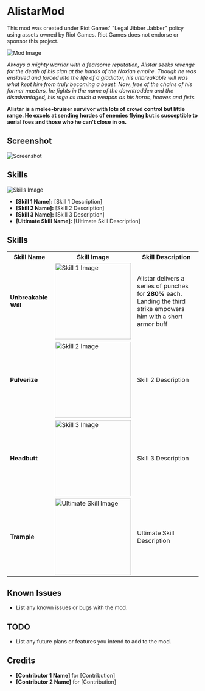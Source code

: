 # AlistarMod

This mod was created under Riot Games' "Legal Jibber Jabber" policy using assets owned by Riot Games. Riot Games does not endorse or sponsor this project.

![Mod Image](https://ddragon.leagueoflegends.com/cdn/img/champion/splash/Alistar_0.jpg)

*Always a mighty warrior with a fearsome reputation,
Alistar seeks revenge for the death of his clan at the hands of the Noxian empire.
Though he was enslaved and forced into the life of a gladiator,
his unbreakable will was what kept him from truly becoming a beast.
Now, free of the chains of his former masters,
he fights in the name of the downtrodden and the disadvantaged,
his rage as much a weapon as his horns, hooves and fists.*

**Alistar is a melee-bruiser survivor with lots of crowd control but little range.
He excels at sending hordes of enemies flying but is susceptible to aerial foes and 
those who he can't close in on.**

## Screenshot
![Screenshot](link)

## Skills
![Skills Image](https://github.com/user-attachments/assets/42ccc02b-5f8f-48ac-971e-a43fbc432667)
- **[Skill 1 Name]:** [Skill 1 Description]
- **[Skill 2 Name]:** [Skill 2 Description]
- **[Skill 3 Name]:** [Skill 3 Description]
- **[Ultimate Skill Name]:** [Ultimate Skill Description]

## Skills

<table>
  <tr>
    <th>Skill Name</th>
    <th>Skill Image</th>
    <th>Skill Description</th>
  </tr>
  <tr>
    <td><b>Unbreakable Will</b></td>
    <td><img src="https://ddragon.leagueoflegends.com/cdn/14.13.1/img/spell/FerociousHowl.png" alt="Skill 1 Image" width="200" height="200"></td>
    <td>Alistar delivers a series of punches for <b>280%</b> each. Landing the third strike empowers him with a short armor buff</td>
  </tr>
  <tr>
    <td><b>Pulverize</b></td>
    <td><img src="https://ddragon.leagueoflegends.com/cdn/14.13.1/img/spell/Pulverize.png" alt="Skill 2 Image" width="200" height="200"></td>
    <td>Skill 2 Description</td>
  </tr>
  <tr>
    <td><b>Headbutt</b></td>
    <td><img src="https://ddragon.leagueoflegends.com/cdn/14.13.1/img/spell/Headbutt.png" alt="Skill 3 Image" width="200" height="200"></td>
    <td>Skill 3 Description</td>
  </tr>
  <tr>
    <td><b>Trample</b></td>
    <td><img src="https://ddragon.leagueoflegends.com/cdn/14.13.1/img/spell/AlistarE.png" alt="Ultimate Skill Image" width="200" height="200"></td>
    <td>Ultimate Skill Description</td>
  </tr>
</table>


## Known Issues
- List any known issues or bugs with the mod.

## TODO
- List any future plans or features you intend to add to the mod.

## Credits
- **[Contributor 1 Name]** for [Contribution]
- **[Contributor 2 Name]** for [Contribution]


